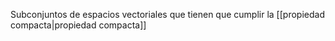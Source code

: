 Subconjuntos de espacios vectoriales que tienen que cumplir la [[propiedad compacta|propiedad compacta]]
